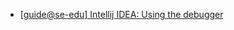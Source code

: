 * [[guide@se-edu] Intellij IDEA: Using the debugger](https://se-education.org/guides/tutorials/intellijDebugger.html)
